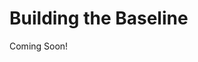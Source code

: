 # Building the Baseline

Coming Soon!

<!--

#### Learning Objectives

* Understand when it makes sense to develop a custom application for Liferay DXP
* Learn about Service Builder and service.xml

#### Tasks to Accomplish

* Create the Assignment Service
* Implement Assignment Local Service
* Implement Assignment Remote Service

#### Exercise Prerequisites

* Java JDK installed to run Liferay
    - Download here: <a href="https://www.oracle.com/technetwork/java/javase/downloads/jdk8-downloads-2133151.html">https://www.oracle.com/technetwork/java/javase/downloads/jdk8-downloads-2133151.html</a>
    - Instructions on installation here: <a href="https://www.java.com/en/download/help/download_options.xml">https://www.java.com/en/download/help/download_options.xml</a>
* Liferay Developer Studio installed with the "Gradebook Workspace" already created
	- This was done in the previous training module

-->
